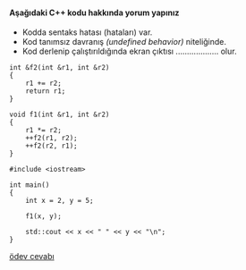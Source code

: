 #### Aşağıdaki C++ kodu hakkında yorum yapınız

+ Kodda sentaks hatası (hataları) var.
+ Kod tanımsız davranış *(undefined behavior)* niteliğinde.
+ Kod derlenip çalıştırıldığında ekran çıktısı ................... olur.

```
int &f2(int &r1, int &r2)
{
	r1 += r2;
	return r1;
}

void f1(int &r1, int &r2)
{
	r1 *= r2;
	++f2(r1, r2); 
	++f2(r2, r1); 
}

#include <iostream>

int main()
{
	int x = 2, y = 5;

	f1(x, y);

	std::cout << x << " " << y << "\n";
}

```

[ödev cevabı](https://vimeo.com/362511975)
